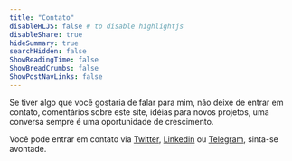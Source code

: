```yaml
---
title: "Contato"
disableHLJS: false # to disable highlightjs
disableShare: true
hideSummary: true
searchHidden: false
ShowReadingTime: false
ShowBreadCrumbs: false
ShowPostNavLinks: false
---
```


Se tiver algo que você gostaria de falar para mim, não deixe de entrar em
contato, comentários sobre este site, idéias para novos projetos, uma conversa
sempre é uma oportunidade de crescimento.

Você pode entrar em contato via [Twitter][twitter], [Linkedin][linkedin] ou
[Telegram][telegram], sinta-se avontade.

[twitter]:https://twitter.com/juceliofloresta/
[linkedin]:https://linkedin.com/in/juceliofloresta/
[telegram]:https://t.me/juceliofloresta

